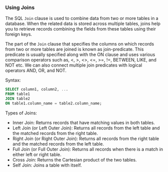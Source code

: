 ### Using Joins

The SQL `Join` clause is used to combine data from two or more tables in a database. When the related data is stored across multiple tables, joins help you to retrieve records combining the fields from these tables using their foreign keys.

The part of the `Join` clause that specifies the columns on which records from two or more tables are joined is known as join-predicate. This predicate is usually specified along with the ON clause and uses various comparison operators such as, <, >, <>, <=, >=, !=, BETWEEN, LIKE, and NOT etc. We can also connect multiple join predicates with logical operators AND, OR, and NOT.

Syntax:
```sql
SELECT column1, column2, ...
FROM table1
JOIN table2
ON table1.column_name = table2.column_name;
```

Types of Joins:
- Inner Join: Returns records that have matching values in both tables.
- Left Join (or Left Outer Join): Returns all records from the left table and the matched records from the right table.
- Right Join (or Right Outer Join): Returns all records from the right table and the matched records from the left table.
- Full Join (or Full Outer Join): Returns all records when there is a match in either left or right table.
- Cross Join: Returns the Cartesian product of the two tables.
- Self Join: Joins a table with itself.
